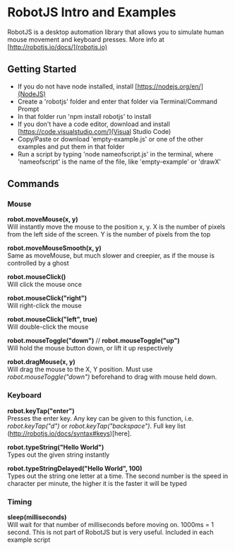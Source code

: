 # RobotJS Intro and Examples

RobotJS is a desktop automation library that allows you to simulate human mouse movement and keyboard presses. More info at [http://robotjs.io/docs/](robotjs.io)

## Getting Started
- If you do not have node installed, install [https://nodejs.org/en/](NodeJS)
- Create a 'robotjs' folder and enter that folder via Terminal/Command Prompt
- In that folder run 'npm install robotjs' to install
- If you don't have a code editor, download and install [https://code.visualstudio.com/](Visual Studio Code) 
- Copy/Paste or download 'empty-example.js' or one of the other examples and put them in that folder
- Run a script by typing 'node nameofscript.js' in the terminal, where 'nameofscript' is the name of the file, like 'empty-example' or 'drawX'

## Commands
### Mouse
**robot.moveMouse(x, y)**  
Will instantly move the mouse to the position x, y. X is the number of pixels from the left side of the screen. Y is the number of pixels from the top

**robot.moveMouseSmooth(x, y)**   
Same as moveMouse, but much slower and creepier, as if the mouse is controlled by a ghost  

**robot.mouseClick()**  
Will click the mouse once  


**robot.mouseClick("right")**  
Will right-click the mouse  

**robot.mouseClick("left", true)**  
Will double-click the mouse  

**robot.mouseToggle("down")** // **robot.mouseToggle("up")**  
Will hold the mouse button down, or lift it up respectively  

**robot.dragMouse(x, y)**  
Will drag the mouse to the X, Y position. Must use *robot.mouseToggle("down")* beforehand to drag with mouse held down.  

### Keyboard

**robot.keyTap("enter")**  
Presses the enter key. Any key can be given to this function, i.e. *robot.keyTap("d")* or *robot.keyTap("backspace")*. Full key list (http://robotjs.io/docs/syntax#keys)[here].  

**robot.typeString("Hello World")**  
Types out the given string instantly  

**robot.typeStringDelayed("Hello World", 100)**   
Types out the string one letter at a time. The second number is the speed in character per minute, the higher it is the faster it will be typed  

### Timing
**sleep(milliseconds)**  
Will wait for that number of milliseconds before moving on. 1000ms = 1 second. This is not part of RobotJS but is very useful. Included in each example script  
